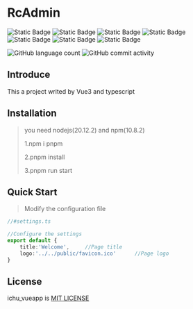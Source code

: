 # RcAdmin

![Static Badge](https://img.shields.io/badge/node-20.12.2-green)        ![Static Badge](https://img.shields.io/badge/npm-10.8.2-green)          ![Static Badge](https://img.shields.io/badge/vue-3.4.21-blue)       ![Static Badge](https://img.shields.io/badge/pinia-2.1.7-blue)        ![Static Badge](https://img.shields.io/badge/vue_router-4.3.2-blue)       ![Static Badge](https://img.shields.io/badge/axios-1.7.2-blue)      ![Static Badge](https://img.shields.io/badge/typescript-5.4.5-blue)      

![GitHub language count](https://img.shields.io/github/languages/count/richuff/RcAdmin)      ![GitHub commit activity](https://img.shields.io/github/commit-activity/w/richuff/RcAdmin)

## Introduce

This a project writed by Vue3 and typescript 

## Installation

> you need nodejs(20.12.2) and npm(10.8.2)
>
> 1.npm i pnpm
>
> 2.pnpm install 
>
> 3.pnpm run start

## Quick Start

> Modify the configuration file

```typescript
//#settings.ts

//Configure the settings
export default {
    title:'Welcome',     //Page title  
    logo:'../../public/favicon.ico'      //Page logo
}
```

## License

ichu_vueapp is [MIT LICENSE](https://github.com/richu94/richu_vueapp/blob/master/LICENSE)
